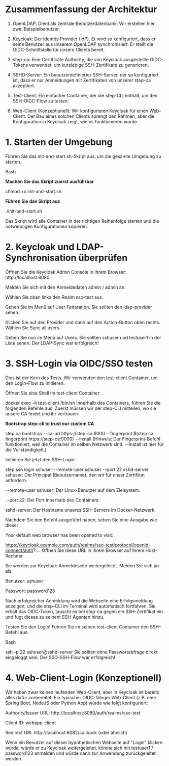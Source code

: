 
# Zusammenfassung der Architektur
1. OpenLDAP: Dient als zentrale Benutzerdatenbank. Wir erstellen hier zwei Beispielbenutzer.

2. Keycloak: Der Identity Provider (IdP). Er wird so konfiguriert, dass er seine Benutzer aus unserem OpenLDAP synchronisiert. Er stellt die OIDC-Schnittstelle für unsere Clients bereit.

3. step-ca: Eine Certificate Authority, die von Keycloak ausgestellte OIDC-Tokens verwendet, um kurzlebige SSH-Zertifikate zu generieren.

4. SSHD-Server: Ein benutzerdefinierter SSH-Server, der so konfiguriert ist, dass er nur Anmeldungen mit Zertifikaten von unserer step-ca akzeptiert.

5. Test-Client: Ein einfacher Container, der die step-CLI enthält, um den SSH-OIDC-Flow zu testen.

6. Web-Client (Konzeptionell): Wir konfigurieren Keycloak für einen Web-Client. Der Bau eines solchen Clients sprengt den Rahmen, aber die Konfiguration in Keycloak zeigt, wie es funktionieren würde.





# 1. Starten der Umgebung
Führen Sie das init-and-start.sh-Skript aus, um die gesamte Umgebung zu starten.

Bash

__Machen Sie das Skript zuerst ausführbar__

chmod +x init-and-start.sh

__Führen Sie das Skript aus__

./init-and-start.sh

Das Skript wird alle Container in der richtigen Reihenfolge starten und die notwendigen Konfigurationen kopieren.

# 2. Keycloak und LDAP-Synchronisation überprüfen

Öffnen Sie die Keycloak Admin Console in Ihrem Browser: http://localhost:8080.

Melden Sie sich mit den Anmeldedaten admin / admin an.

Wählen Sie oben links den Realm sso-test aus.

Gehen Sie im Menü auf User Federation. Sie sollten den ldap-provider sehen.

Klicken Sie auf den Provider und dann auf den Action-Button oben rechts. Wählen Sie Sync all users.

Gehen Sie nun im Menü auf Users. Sie sollten sshuser und testuser1 in der Liste sehen. Der LDAP-Sync war erfolgreich!

# 3. SSH-Login via OIDC/SSO testen

Dies ist der Kern des Tests. Wir verwenden den test-client Container, um den Login-Flow zu initiieren.

Öffnen Sie eine Shell im test-client Container:


docker exec -it test-client /bin/sh
Innerhalb des Containers, führen Sie die folgenden Befehle aus. Zuerst müssen wir der step-CLI mitteilen, wo sie unsere CA findet und ihr vertrauen:


__Bootstrap step-cli to trust our custom CA__

step ca bootstrap --ca-url https://step-ca:9000 --fingerprint $(step ca fingerprint https://step-ca:9000) --install
(Hinweis: Der Fingerprint-Befehl funktioniert, weil die Container im selben Netzwerk sind. --install ist hier für die Vollständigkeit.)

Initiieren Sie jetzt den SSH-Login:

step ssh login sshuser --remote-user sshuser --port 22 sshd-server
sshuser: Der Principal (Benutzername), den wir für unser Zertifikat anfordern.

--remote-user sshuser: Der Linux-Benutzer auf dem Zielsystem.

--port 22: Der Port innerhalb des Containers.

sshd-server: Der Hostname unseres SSH-Servers im Docker-Netzwerk.

Nachdem Sie den Befehl ausgeführt haben, sehen Sie eine Ausgabe wie diese:

Your default web browser has been opened to visit:

https://keycloak.example.com/auth/realms/sso-test/protocol/openid-connect/auth?....
Öffnen Sie diese URL in Ihrem Browser auf Ihrem Host-Rechner.

Sie werden zur Keycloak-Anmeldeseite weitergeleitet. Melden Sie sich an als:

Benutzer: sshuser

Passwort: password123

Nach erfolgreicher Anmeldung wird die Webseite eine Erfolgsmeldung anzeigen, und die step-CLI im Terminal wird automatisch fortfahren. Sie erhält das OIDC-Token, tauscht es bei step-ca gegen ein SSH-Zertifikat ein und fügt dieses zu seinem SSH-Agenten hinzu.

Testen Sie den Login! Führen Sie im selben test-client Container den SSH-Befehl aus:

Bash

ssh -p 22 sshuser@sshd-server
Sie sollten ohne Passwortabfrage direkt eingeloggt sein. Der SSO-SSH-Flow war erfolgreich!

# 4. Web-Client-Login (Konzeptionell)

Wir haben zwar keinen laufenden Web-Client, aber in Keycloak ist bereits alles dafür vorbereitet. Ein typischer OIDC-fähiger Web-Client (z.B. eine Spring Boot, NodeJS oder Python App) würde wie folgt konfiguriert:

Authority/Issuer URL: http://localhost:8080/auth/realms/sso-test

Client ID: webapp-client

Redirect URI: http://localhost:8082/callback (oder ähnlich)

Wenn ein Benutzer auf dieser hypothetischen Webseite auf "Login" klicken würde, würde er zu Keycloak weitergeleitet, könnte sich mit testuser1 / password123 anmelden und würde dann zur Anwendung zurückgeleitet werden.
